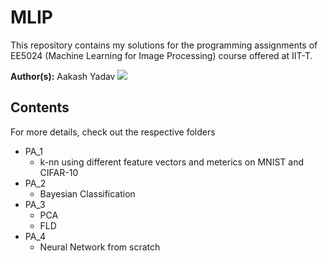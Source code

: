 
# MLIP

This repository contains my solutions for the programming assignments of EE5024 (Machine Learning for Image Processing) course offered at IIT-T.

**Author(s):** Aakash Yadav
[![](https://img.shields.io/twitter/follow/nimrobotics.svg?style=social)](https://twitter.com/intent/follow?screen_name=nimrobotics)

## Contents
For more details, check out the respective folders 
- PA_1
	- k-nn using different feature vectors and meterics on MNIST and CIFAR-10
- PA_2
	- Bayesian Classification
- PA_3
	- PCA
	- FLD
- PA_4
	- Neural Network from scratch 
